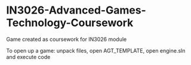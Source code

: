 # IN3026-Advanced-Games-Technology-Coursework
Game created as coursework for IN3026 module

To open up a game: unpack files, open AGT_TEMPLATE, open engine.sln and execute code

